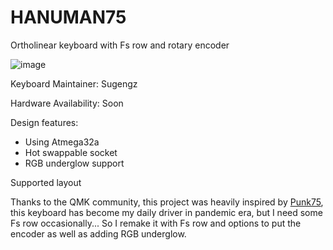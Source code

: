 # HANUMAN75
Ortholinear keyboard with Fs row and rotary encoder

![image](https://user-images.githubusercontent.com/72374465/173501699-9af63a0f-dfb5-4aa2-81b2-3b1574039e30.png)

Keyboard Maintainer: Sugengz

Hardware Availability: Soon

Design features:
* Using Atmega32a
* Hot swappable socket
* RGB underglow support

Supported layout

Thanks to the QMK community, this project was heavily inspired by [Punk75](https://github.com/dsanchezseco/punk75), this keyboard has become my daily driver in pandemic era, but I need some Fs row occasionally... So I remake it with Fs row and options to put the encoder as well as adding RGB underglow. 
